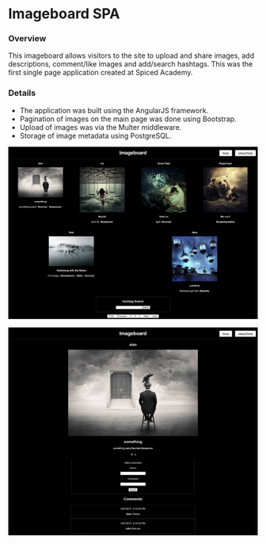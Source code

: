 # Imageboard SPA

### Overview

This imageboard allows visitors to the site to upload and share images, add descriptions, comment/like images and add/search hashtags. This was the first single page application created at Spiced Academy.

### Details

- The application was built using the AngularJS framework.
- Pagination of images on the main page was done using Bootstrap.
- Upload of images was via the Multer middleware.
- Storage of image metadata using PostgreSQL.

![Alt text](/public/images/screenshots/home.png?raw=true "Landing Page")

![Alt text](/public/images/screenshots/single.png?raw=true "Single Image View")
